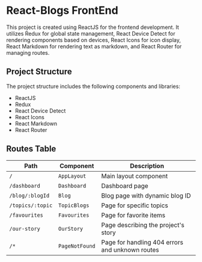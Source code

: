# React-Blogs FrontEnd

This project is created using ReactJS for the frontend development. It utilizes Redux for global state management, React Device Detect for rendering components based on devices, React Icons for icon display, React Markdown for rendering text as markdown, and React Router for managing routes.

## Project Structure

The project structure includes the following components and libraries:

- ReactJS
- Redux
- React Device Detect
- React Icons
- React Markdown
- React Router

## Routes Table

| Path             | Component      | Description                                     |
| ---------------- | -------------- | ----------------------------------------------- |
| `/`              | `AppLayout`    | Main layout component                           |
| `/dashboard`     | `Dashboard`    | Dashboard page                                  |
| `/blog/:blogId`  | `Blog`         | Blog page with dynamic blog ID                  |
| `/topics/:topic` | `TopicBlogs`   | Page for specific topics                        |
| `/favourites`    | `Favourites`   | Page for favorite items                         |
| `/our-story`     | `OurStory`     | Page describing the project's story             |
| `/*`             | `PageNotFound` | Page for handling 404 errors and unknown routes |